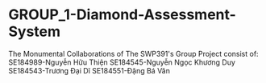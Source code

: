 # GROUP_1-Diamond-Assessment-System
The Monumental Collaborations of The SWP391's Group Project consist of: 
SE184989-Nguyễn Hữu Thiện
SE184545-Nguyễn Ngọc Khương Duy
SE184543-Trương Đại Dĩ
SE184551-Đặng Bá Văn
